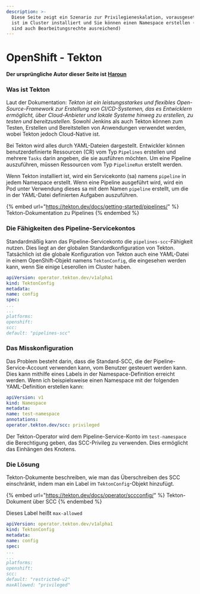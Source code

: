 ```yaml
---
description: >-
  Diese Seite zeigt ein Szenario zur Privilegieneskalation, vorausgesetzt Tekton
  ist im Cluster installiert und Sie können einen Namespace erstellen (manchmal
  sind auch Bearbeitungsrechte ausreichend)
---
```


# OpenShift - Tekton

**Der ursprüngliche Autor dieser Seite ist** [**Haroun**](https://www.linkedin.com/in/haroun-al-mounayar-571830211)

### Was ist Tekton

Laut der Dokumentation: _Tekton ist ein leistungsstarkes und flexibles Open-Source-Framework zur Erstellung von CI/CD-Systemen, das es Entwicklern ermöglicht, über Cloud-Anbieter und lokale Systeme hinweg zu erstellen, zu testen und bereitzustellen._ Sowohl Jenkins als auch Tekton können zum Testen, Erstellen und Bereitstellen von Anwendungen verwendet werden, wobei Tekton jedoch Cloud-Native ist.

Bei Tekton wird alles durch YAML-Dateien dargestellt. Entwickler können benutzerdefinierte Ressourcen (CR) vom Typ `Pipelines` erstellen und mehrere `Tasks` darin angeben, die sie ausführen möchten. Um eine Pipeline auszuführen, müssen Ressourcen vom Typ `PipelineRun` erstellt werden.

Wenn Tekton installiert ist, wird ein Servicekonto (sa) namens `pipeline` in jedem Namespace erstellt. Wenn eine Pipeline ausgeführt wird, wird ein Pod unter Verwendung dieses sa mit dem Namen `pipeline` erstellt, um die in der YAML-Datei definierten Aufgaben auszuführen.

{% embed url="https://tekton.dev/docs/getting-started/pipelines/" %}
Tekton-Dokumentation zu Pipelines
{% endembed %}

### Die Fähigkeiten des Pipeline-Servicekontos

Standardmäßig kann das Pipeline-Servicekonto die `pipelines-scc`-Fähigkeit nutzen. Dies liegt an der globalen Standardkonfiguration von Tekton. Tatsächlich ist die globale Konfiguration von Tekton auch eine YAML-Datei in einem OpenShift-Objekt namens `TektonConfig`, die eingesehen werden kann, wenn Sie einige Leserollen im Cluster haben.
```yaml
apiVersion: operator.tekton.dev/v1alpha1
kind: TektonConfig
metadata:
name: config
spec:
...
...
platforms:
openshift:
scc:
default: "pipelines-scc"
```
### Das Misskonfiguration

Das Problem besteht darin, dass die Standard-SCC, die der Pipeline-Service-Account verwenden kann, vom Benutzer gesteuert werden kann. Dies kann mithilfe eines Labels in der Namespace-Definition erreicht werden. Wenn ich beispielsweise einen Namespace mit der folgenden YAML-Definition erstellen kann:
```yaml
apiVersion: v1
kind: Namespace
metadata:
name: test-namespace
annotations:
operator.tekton.dev/scc: privileged
```
Der Tekton-Operator wird dem Pipeline-Service-Konto im `test-namespace` die Berechtigung geben, das SCC-Privileg zu verwenden. Dies ermöglicht das Einhängen des Knotens.

### Die Lösung

Tekton-Dokumente beschreiben, wie man das Überschreiben des SCC einschränkt, indem man ein Label im `TektonConfig`-Objekt hinzufügt.

{% embed url="https://tekton.dev/docs/operator/sccconfig/" %}
Tekton-Dokument über SCC
{% endembed %}

Dieses Label heißt `max-allowed`
```yaml
apiVersion: operator.tekton.dev/v1alpha1
kind: TektonConfig
metadata:
name: config
spec:
...
...
platforms:
openshift:
scc:
default: "restricted-v2"
maxAllowed: "privileged"
```

